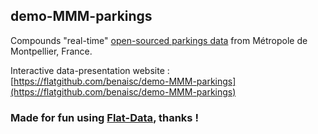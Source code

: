 ## demo-MMM-parkings
Compounds "real-time" [open-sourced parkings data](https://www.herault-data.fr/explore/dataset/parkingtpsreel_modele0/table/) from Métropole de Montpellier, France.

Interactive data-presentation website : [https://flatgithub.com/benaisc/demo-MMM-parkings](https://flatgithub.com/benaisc/demo-MMM-parkings)

### Made for fun using [Flat-Data](https://octo.github.com/projects/flat-data), thanks !